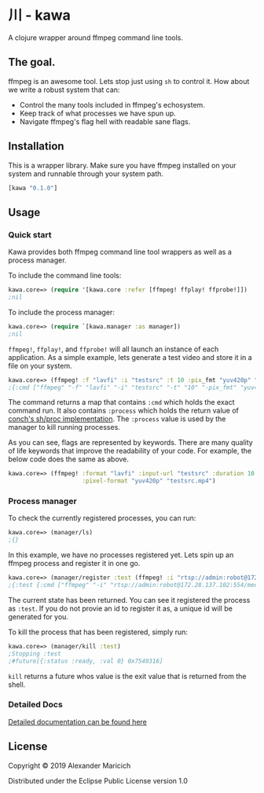 # 川 - kawa

A clojure wrapper around ffmpeg command line tools.

## The goal.

ffmpeg is an awesome tool. Lets stop just using `sh` to control it. How
about we write a robust system that can:

 - Control the many tools included in ffmpeg's echosystem.
 - Keep track of what processes we have spun up.
 - Navigate ffmpeg's flag hell with readable sane flags.

## Installation

This is a wrapper library. Make sure you have ffmpeg installed on your system
and runnable through your system path.

```clojure
[kawa "0.1.0"]
```

## Usage

### Quick start

Kawa provides both ffmpeg command line tool wrappers as well as a process
manager.

To include the command line tools:
```clojure
kawa.core=> (require '[kawa.core :refer [ffmpeg! ffplay! ffprobe!]])
;nil
```

To include the process manager:
```clojure
kawa.core=> (require `[kawa.manager :as manager])
;nil
```

`ffmpeg!`, `ffplay!`, and `ffprobe!` will all launch an instance of each
application. As a simple example, lets generate a test video and store it
in a file on your system.
```clojure
kawa.core=> (ffmpeg! :f "lavfi" :i "testsrc" :t 10 :pix_fmt "yuv420p" "testsrc.mp4")
;{:cmd ["ffmpeg" "-f" "lavfi" "-i" "testsrc" "-t" "10" "-pix_fmt" "yuv460p" "testsrc.mp4"], :process {:out #object[java.lang.UNIXProcess$ProcessPipeInputStream 0x33b2f029 "java.lang.UNIXProcess$ProcessPipeInputStream@33b2f029"], :in #object[java.lang.UNIXProcess$ProcessPipeOutputStream 0x134ec85c "java.lang.UNIXProcess$ProcessPipeOutputStream@134ec85c"], :err #object[java.lang.UNIXProcess$ProcessPipeInputStream 0x375941a4 "java.lang.UNIXProcess$ProcessPipeInputStream@375941a4"], :process #object[java.lang.UNIXProcess 0x3c319941 "java.lang.UNIXProcess@3c319941"]}}
```
The command returns a map that contains `:cmd` which holds the exact command
run. It also contains `:process` which holds the return value of
[conch's sh/proc implementation](https://github.com/Raynes/conch). The `:process`
value is used by the manager to kill running processes.

As you can see, flags are represented by keywords. There are many quality of
life keywords that improve the readability of your code. For example, the below
code does the same as above.
```clojure
kawa.core=> (ffmpeg! :format "lavfi" :input-url "testsrc" :duration 10
                     :pixel-format "yuv420p" "testsrc.mp4")
```

### Process manager
To check the currently registered processes, you can run:
```clojure
kawa.core=> (manager/ls)
;{}
```

In this example, we have no processes registered yet. Lets spin up an ffmpeg
process and register it in one go.

```clojure
kawa.core=> (manager/register :test (ffmpeg! :i "rtsp://admin:robot@172.28.137.102:554/media/video1" :duration 100 :pix_fmt "yuv420p" "testsrc.mp4"))
;{:test {:cmd ["ffmpeg" "-i" "rtsp://admin:robot@172.28.137.102:554/media/video1" "-t" "100" "-pix_fmt" "yuv420p" "testsrc.mp4"], :process {:out #object[java.lang.UNIXProcess$ProcessPipeInputStream 0x53d266d "java.lang.UNIXProcess$ProcessPipeInputStream@53d266d"], :in #object[java.lang.UNIXProcess$ProcessPipeOutputStream 0x5eba57f5 "java.lang.UNIXProcess$ProcessPipeOutputStream@5eba57f5"], :err #object[java.lang.UNIXProcess$ProcessPipeInputStream 0x40de6630 "java.lang.UNIXProcess$ProcessPipeInputStream@40de6630"], :process #object[java.lang.UNIXProcess 0x538f1277 "java.lang.UNIXProcess@538f1277"]}}}
```

The current state has been returned. You can see it registered the process
as `:test`. If you do not provie an id to register it as, a unique id will be
generated for you.

To kill the process that has been registered, simply run:
```clojure
kawa.core=> (manager/kill :test)
;Stopping :test
;#future[{:status :ready, :val 0} 0x7549316]
```
`kill` returns a future whos value is the exit value that is returned from the
shell.

### Detailed Docs

[Detailed documentation can be found here](doc)

## License

Copyright © 2019 Alexander Maricich

Distributed under the Eclipse Public License version 1.0
